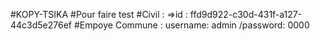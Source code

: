 #KOPY-TSIKA
#Pour faire test
#Civil : =>id  : ffd9d922-c30d-431f-a127-44c3d5e276ef
#Empoye Commune : username: admin /password: 0000
